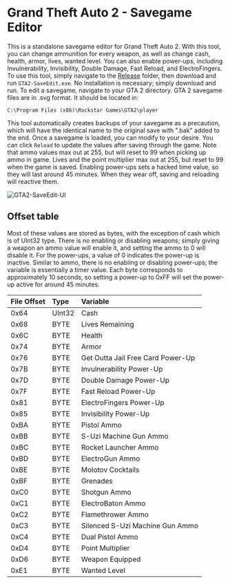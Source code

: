 # Grand Theft Auto 2 - Savegame Editor
This is a standalone savegame editor for Grand Theft Auto 2. With this tool, you can change ammunition for every weapon, as well as
change cash, health, armor, lives, wanted level. You can also enable power-ups, including Invulnerability, Invisibility, Double Damage,
Fast Reload, and ElectroFingers. To use this tool, simply navigate to the [Release](https://github.com/JulianOzelRose/GTA2-SaveEdit/tree/master/GTA2-SaveEdit/bin/x64/Release)
folder, then download and run ```GTA2-SaveEdit.exe```. No installation is necessary; simply download and run. To edit a savegame, navigate
to your GTA 2 directory. GTA 2 savegame files are in .svg format. It should be located in: <br>

```C:\Program Files (x86)\Rockstar Games\GTA2\player```<br>

This tool automatically creates backups of your savegame as a precaution, which will have the identical name to the original save with ".bak"
added to the end. Once a savegame is loaded, you can modify to your desire. You can click ```Reload``` to update the values after saving through the game.
Note that ammo values max out at 255, but will reset to 99 when picking up ammo in game. Lives and the point multiplier max out at 255, but reset to 99
when the game is saved. Enabling power-ups sets a hacked time value, so they will last around 45 minutes. When they wear off, saving and reloading will reactive them.

![GTA2-SaveEdit-UI](https://github.com/JulianOzelRose/GTA2-SaveEdit/assets/95890436/314d21aa-07cc-40ff-8d57-d5b0602b76ea)

## Offset table
Most of these values are stored as bytes, with the exception of cash which is of UInt32 type. There is no enabling or disabling weapons;
simply giving a weapon an ammo value will enable it, and setting the ammo to 0 will disable it. For the power-ups, a value of 0 indicates
the power-up is inactive. Similar to ammo, there is no enabling or disabling power-ups; the variable is essentially a timer value. Each
byte corresponds to approximately 10 seconds, so setting a power-up to 0xFF will set the power-up active for around 45 minutes.

| **File Offset**    | **Type**       | **Variable**                      |
| :---               | :---           | :---                              |
| 0x64               | UInt32         | Cash                              |
| 0x68               | BYTE           | Lives Remaining                   |
| 0x6C               | BYTE           | Health                            |
| 0x74               | BYTE           | Armor                             |
| 0x76               | BYTE           | Get Outta Jail Free Card Power-Up |
| 0x7B               | BYTE           | Invulnerability Power-Up          |
| 0x7D               | BYTE           | Double Damage Power-Up            |
| 0x7F               | BYTE           | Fast Reload Power-Up              |
| 0x81               | BYTE           | ElectroFingers Power-Up           |
| 0x85               | BYTE           | Invisibility Power-Up             |
| 0xBA               | BYTE           | Pistol Ammo                       |
| 0xBB               | BYTE           | S-Uzi Machine Gun Ammo            |
| 0xBC               | BYTE           | Rocket Launcher Ammo              |
| 0xBD               | BYTE           | ElectroGun Ammo                   |
| 0xBE               | BYTE           | Molotov Cocktails                 |
| 0xBF               | BYTE           | Grenades                          |
| 0xC0               | BYTE           | Shotgun Ammo                      |
| 0xC1               | BYTE           | ElectroBaton Ammo                 |
| 0xC2               | BYTE           | Flamethrower Ammo                 |
| 0xC3               | BYTE           | Silenced S-Uzi Machine Gun Ammo   |
| 0xC4               | BYTE           | Dual Pistol Ammo                  |
| 0xD4               | BYTE           | Point Multiplier                  |
| 0xD6               | BYTE           | Weapon Equipped                   |
| 0xE1               | BYTE           | Wanted Level                      |
